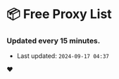 # :package: Free Proxy List
### Updated every 15 minutes.

- Last updated: `2024-09-17 04:37`

:heart:

